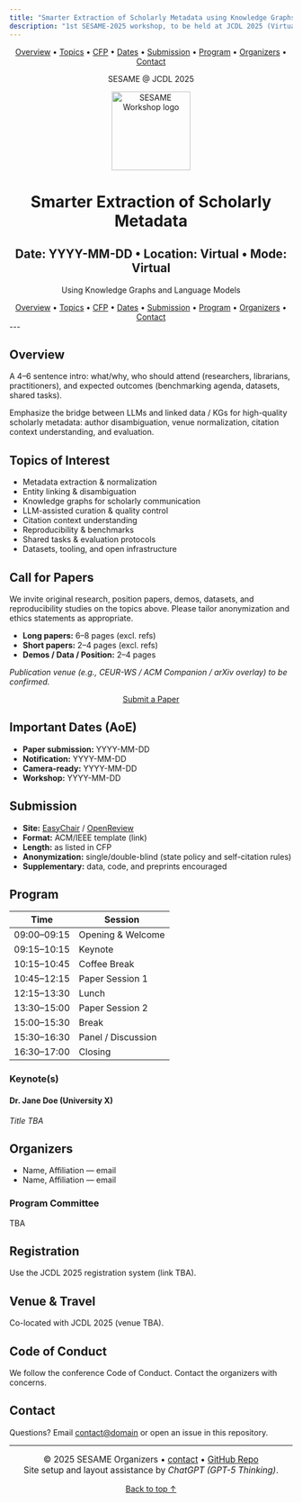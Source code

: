 ```yaml
---
title: "Smarter Extraction of Scholarly Metadata using Knowledge Graphs and Language Models (SESAME)"
description: "1st SESAME-2025 workshop, to be held at JCDL 2025 (Virtual Event)"
---
```


<!-- Sticky mini navigation -->
<div class="mini-nav" align="center">
  <a href="#overview">Overview</a> •
  <a href="#topics">Topics</a> •
  <a href="#call-for-papers">CFP</a> •
  <a href="#important-dates-aoe">Dates</a> •
  <a href="#submission">Submission</a> •
  <a href="#program">Program</a> •
  <a href="#organizers">Organizers</a> •
  <a href="#contact">Contact</a>
</div>

<!-- Hero -->
<div align="center" class="container">
  <p class="kicker">SESAME @ JCDL 2025</p>
  <img src="assets/logo.svg" alt="SESAME Workshop logo" width="140" height="140" />
  <h1>Smarter Extraction of Scholarly Metadata</h1>
  <h2>Date: YYYY-MM-DD • Location: Virtual • Mode: Virtual</h2>
  <p class="lead">Using Knowledge Graphs and Language Models</p>
</div>

<!-- Sticky mini navigation -->
<div class="mini-nav" align="center">
  <a href="#overview">Overview</a> •
  <a href="#topics">Topics</a> •
  <a href="#call-for-papers">CFP</a> •
  <a href="#important-dates-aoe">Dates</a> •
  <a href="#submission">Submission</a> •
  <a href="#program">Program</a> •
  <a href="#organizers">Organizers</a> •
  <a href="#contact">Contact</a>
</div>
---

<section id="overview" class="container band band--alt">
  <h2>Overview</h2>
  <p>
    A 4–6 sentence intro: what/why, who should attend (researchers, librarians, practitioners),
    and expected outcomes (benchmarking agenda, datasets, shared tasks).
  </p>
  <p>
    Emphasize the bridge between LLMs and linked data / KGs for high-quality scholarly metadata:
    author disambiguation, venue normalization, citation context understanding, and evaluation.
  </p>
</section>

<section id="topics" class="container">
  <h2>Topics of Interest</h2>
  <ul class="list-2col">
    <li>Metadata extraction & normalization</li>
    <li>Entity linking & disambiguation</li>
    <li>Knowledge graphs for scholarly communication</li>
    <li>LLM-assisted curation & quality control</li>
    <li>Citation context understanding</li>
    <li>Reproducibility & benchmarks</li>
    <li>Shared tasks & evaluation protocols</li>
    <li>Datasets, tooling, and open infrastructure</li>
  </ul>
</section>

<section id="call-for-papers" class="container">
  <h2>Call for Papers</h2>
  <p>
    We invite original research, position papers, demos, datasets, and reproducibility studies on the topics above.
    Please tailor anonymization and ethics statements as appropriate.
  </p>
  <ul>
    <li><strong>Long papers:</strong> 6–8 pages (excl. refs)</li>
    <li><strong>Short papers:</strong> 2–4 pages (excl. refs)</li>
    <li><strong>Demos / Data / Position:</strong> 2–4 pages</li>
  </ul>
  <p><em>Publication venue (e.g., CEUR-WS / ACM Companion / arXiv overlay) to be confirmed.</em></p>

  <!-- The ONLY submit button (kept here) -->
  <p align="center">
    <a class="btn btn-primary" href="https://easychair.org/" target="_blank" rel="noopener">Submit a Paper</a>
  </p>
</section>

<section id="important-dates-aoe" class="container band band--alt">
  <h2>Important Dates (AoE)</h2>
  <ul class="dates">
    <li><strong>Paper submission:</strong> YYYY-MM-DD</li>
    <li><strong>Notification:</strong> YYYY-MM-DD</li>
    <li><strong>Camera-ready:</strong> YYYY-MM-DD</li>
    <li><strong>Workshop:</strong> YYYY-MM-DD</li>
  </ul>
</section>

<section id="submission" class="container">
  <h2>Submission</h2>
  <ul>
    <li><strong>Site:</strong> <a href="https://easychair.org/" target="_blank" rel="noopener">EasyChair</a> / <a href="#" target="_blank" rel="noopener">OpenReview</a></li>
    <li><strong>Format:</strong> ACM/IEEE template (link)</li>
    <li><strong>Length:</strong> as listed in CFP</li>
    <li><strong>Anonymization:</strong> single/double-blind (state policy and self-citation rules)</li>
    <li><strong>Supplementary:</strong> data, code, and preprints encouraged</li>
  </ul>
</section>

<section id="program" class="container band band--alt">
  <h2>Program</h2>
  <table>
    <thead>
      <tr><th>Time</th><th>Session</th></tr>
    </thead>
    <tbody>
      <tr><td>09:00–09:15</td><td>Opening &amp; Welcome</td></tr>
      <tr><td>09:15–10:15</td><td>Keynote</td></tr>
      <tr><td>10:15–10:45</td><td>Coffee Break</td></tr>
      <tr><td>10:45–12:15</td><td>Paper Session 1</td></tr>
      <tr><td>12:15–13:30</td><td>Lunch</td></tr>
      <tr><td>13:30–15:00</td><td>Paper Session 2</td></tr>
      <tr><td>15:00–15:30</td><td>Break</td></tr>
      <tr><td>15:30–16:30</td><td>Panel / Discussion</td></tr>
      <tr><td>16:30–17:00</td><td>Closing</td></tr>
    </tbody>
  </table>

  <h3>Keynote(s)</h3>
  <div class="card">
    <h4>Dr. Jane Doe (University X)</h4>
    <p><em>Title TBA</em></p>
  </div>
</section>

<section id="organizers" class="container">
  <h2>Organizers</h2>
  <ul>
    <li>Name, Affiliation — email</li>
    <li>Name, Affiliation — email</li>
  </ul>

  <h3>Program Committee</h3>
  <p>TBA</p>
</section>

<section class="container band band--alt">
  <h2>Registration</h2>
  <p>Use the JCDL 2025 registration system (link TBA).</p>

  <h2>Venue &amp; Travel</h2>
  <p>Co-located with JCDL 2025 (venue TBA).</p>

  <h2>Code of Conduct</h2>
  <p>We follow the conference Code of Conduct. Contact the organizers with concerns.</p>
</section>

<section id="contact" class="container">
  <h2>Contact</h2>
  <p>Questions? Email <a href="mailto:contact@domain">contact@domain</a> or open an issue in this repository.</p>
</section>

<hr>
<p align="center" style="font-size:0.95rem;">
  © 2025 SESAME Organizers • 
  <a href="mailto:contact@domain">contact</a> • 
  <a href="https://github.com/sesame-workshop/SESAME">GitHub Repo</a><br>
  Site setup and layout assistance by <em>ChatGPT (GPT-5 Thinking)</em>.
</p>

<p align="center"><a href="#top">Back to top ↑</a></p>

